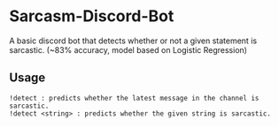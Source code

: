 # Sarcasm-Discord-Bot
A basic discord bot that detects whether or not a given statement is sarcastic. (~83% accuracy, model based on Logistic Regression)

## Usage
    !detect : predicts whether the latest message in the channel is sarcastic.
    !detect <string> : predicts whether the given string is sarcastic.
